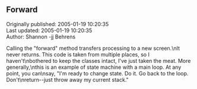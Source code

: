 ## Forward  
Originally published: 2005-01-19 10:20:35  
Last updated: 2005-01-19 10:20:35  
Author: Shannon -jj Behrens  
  
Calling the "forward" method transfers processing to a new screen.\nIt never returns.  This code is taken from multiple places, so I haven't\nbothered to keep the classes intact, I've just taken the meat.  More generally,\nthis is an example of state machine with a main loop.  At any point, you can\nsay, "I'm ready to change state.  Do it.  Go back to the loop.  Don't\nreturn--just throw away my current stack."